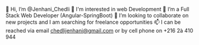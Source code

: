
👋 Hi, I’m @Jenhani_Chedli
👀 I'm interested in web Development
🌱 I’m a Full Stack Web Developer (Angular-SpringBoot)
💞️ I’m looking to collaborate on new projects and I am searching for freelance opportunities
📫 I can be reached via email chedlijenhani@gmail.com or by cell phone on +216 2à 410 944
<!--
**JenhaniChedli/JenhaniChedli** is a ✨ _special_ ✨ repository because its `README.md` (this file) appears on your GitHub profile.

Here are some ideas to get you started:

- 🔭 I’m currently working on ...
- 🌱 I’m currently learning ...
- 👯 I’m looking to collaborate on ...
- 🤔 I’m looking for help with ...
- 💬 Ask me about ...
- 📫 How to reach me: ...
- 😄 Pronouns: ...
- ⚡ Fun fact: ...
-->
